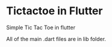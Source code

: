 # Tictactoe in Flutter

Simple Tic Tac Toe in flutter

All of the main .dart files are in lib folder.
